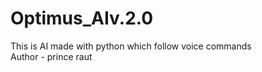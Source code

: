 # Optimus_AIv.2.0
This is AI made with python which follow voice commands
<br>
Author - prince raut
